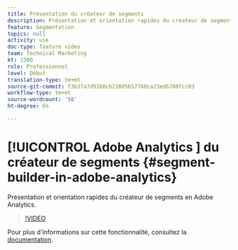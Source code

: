 ```yaml
---
title: Présentation du créateur de segments
description: Présentation et orientation rapides du créateur de segments en Adobe Analytics.
feature: Segmentation
topics: null
activity: use
doc-type: feature video
team: Technical Marketing
kt: 2300
role: Professionnel
level: Début
translation-type: tm+mt
source-git-commit: f3b3fa7d91b0cb21005b57768ca23ed6700fcc03
workflow-type: tm+mt
source-wordcount: '58'
ht-degree: 6%

---
```



# [!UICONTROL Adobe Analytics ] du créateur de segments  {#segment-builder-in-adobe-analytics}

Présentation et orientation rapides du créateur de segments  en Adobe Analytics.

>[!VIDEO](https://video.tv.adobe.com/v/25404/?quality=12)

Pour plus d&#39;informations sur cette fonctionnalité, consultez la [documentation](https://marketing.adobe.com/resources/help/en_US/analytics/segment/index.html?f=seg_build_ui).
